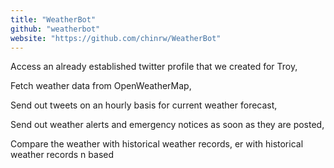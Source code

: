 ```yaml
---
title: "WeatherBot"
github: "weatherbot"
website: "https://github.com/chinrw/WeatherBot"
---
```


Access an already established twitter profile that we created for Troy,

Fetch weather data from OpenWeatherMap,

Send out tweets on an hourly basis for current weather forecast,

Send out weather alerts and emergency notices as soon as they are posted,

Compare the weather with historical weather records,
er with historical weather records
n based
